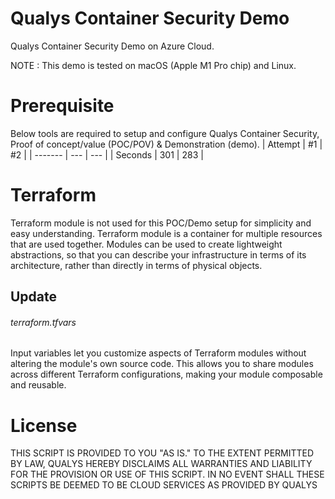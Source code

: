 # Qualys Container Security Demo
Qualys Container Security Demo on Azure Cloud. 

NOTE : This demo is tested on macOS (Apple M1 Pro chip) and Linux. 

# Prerequisite
Below tools are required to setup and configure Qualys Container Security, Proof of concept/value (POC/POV) & Demonstration (demo).
| Attempt | #1  | #2  |
| ------- | --- | --- |
| Seconds | 301 | 283 |

# Terraform 
Terraform module is not used for this POC/Demo setup for simplicity and easy understanding. 
  Terraform module is a container for multiple resources that are used together. Modules can be used to create lightweight abstractions, so that you can describe your infrastructure in terms of its architecture, rather than directly in terms of physical objects.

## Update 
###### terraform.tfvars
Input variables let you customize aspects of Terraform modules without altering the module's own source code. This allows you to share modules across different Terraform configurations, making your module composable and reusable.


# License
THIS SCRIPT IS PROVIDED TO YOU "AS IS." TO THE EXTENT PERMITTED BY LAW, QUALYS HEREBY DISCLAIMS ALL WARRANTIES AND LIABILITY FOR THE PROVISION OR USE OF THIS SCRIPT. IN NO EVENT SHALL THESE SCRIPTS BE DEEMED TO BE CLOUD SERVICES AS PROVIDED BY QUALYS


